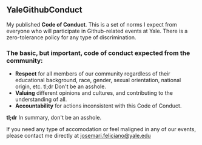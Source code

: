 ## YaleGithubConduct

My published __Code of Conduct__.  This is a set of norms I expect from everyone who will participate in Github-related events at Yale.  There is a zero-tolerance policy for any type of discrimination.  

### The basic, but important, code of conduct expected from the community:
- __Respect__ for all members of our community regardless of their educational background, race, gender, sexual orientation, national origin, etc.  tl;dr Don't be an asshole.  
- __Valuing__ different opinions and cultures, and contributing to the understanding of all.
- __Accountability__ for actions inconsistent with this Code of Conduct.

__tl;dr__ In summary, don't be an asshole. 

If you need any type of accomodation or feel maligned in any of our events, please contact me directly at josemari.feliciano@yale.edu 

